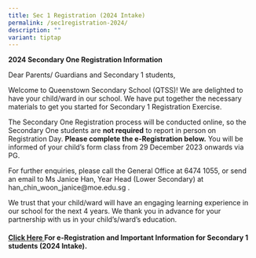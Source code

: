 ```yaml
---
title: Sec 1 Registration (2024 Intake)
permalink: /sec1registration-2024/
description: ""
variant: tiptap
---
```

<p><strong>2024 Secondary One Registration Information</strong></p><p>Dear Parents/ Guardians and Secondary 1 students,</p><p>Welcome to Queenstown Secondary School (QTSS)! We are delighted to have your child/ward in our school. We have put together the necessary materials to get you started for Secondary 1 Registration Exercise.</p><p>The Secondary One Registration process will be conducted online, so the Secondary One students are&nbsp;<strong>not required</strong>&nbsp;to report in person on Registration Day. <strong>Please complete the e-Registration below.</strong> You will be informed of your child’s form class from 29 December 2023 onwards via PG.</p><p>For further enquiries, please call the General Office at 6474 1055, or send an email to Ms Janice Han, Year Head (Lower Secondary) at <a rel="noopener noreferrer nofollow" target="_blank">han_chin_woon_janice@moe.edu.sg</a>&nbsp;.</p><p>We trust that your child/ward will have an engaging learning experience in our school for the next 4 years. We thank you in advance for your partnership with us in your child’s/ward’s education.</p><h4><a href="/files/QTSS_Important_information_for_2024_Sec_1_students_3.pdf" rel="noopener noreferrer nofollow" target="_blank">Click Here </a><strong>For e-Registration and Important Information for Secondary 1 students (2024 Intake).</strong></h4><p></p>